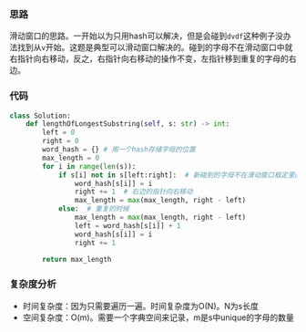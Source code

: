 ### 思路

滑动窗口的思路。一开始以为只用hash可以解决，但是会碰到`dvdf`这种例子没办法找到从`v`开始。这题是典型可以滑动窗口解决的。碰到的字母不在滑动窗口中就右指针向右移动，反之，右指针向右移动的操作不变，左指针移到重复的字母的右边。


### 代码

~~~python
class Solution:
    def lengthOfLongestSubstring(self, s: str) -> int:
        left = 0
        right = 0
        word_hash = {} # 用一个hash存储字母的位置
        max_length = 0
        for i in range(len(s)):
            if s[i] not in s[left:right]:  # 新碰到的字母不在滑动窗口框定里面
                word_hash[s[i]] = i
                right += 1  # 右边的指针向右移动
                max_length = max(max_length, right - left)
            else:  # 重复的时候
                max_length = max(max_length, right - left)
                left = word_hash[s[i]] + 1
                word_hash[s[i]] = i
                right += 1

        return max_length
~~~

### 复杂度分析

- 时间复杂度：因为只需要遍历一遍。时间复杂度为O(N)。N为s长度
- 空间复杂度：O(m)。需要一个字典空间来记录，m是s中unique的字母的数量

